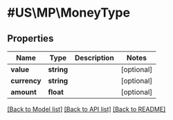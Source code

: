 # #US\MP\MoneyType

## Properties

Name | Type | Description | Notes
------------ | ------------- | ------------- | -------------
**value** | **string** |  | [optional]
**currency** | **string** |  | [optional]
**amount** | **float** |  | [optional]


[[Back to Model list]](../) [[Back to API list]](../../Api/US/MP) [[Back to README]](../../README.md)
